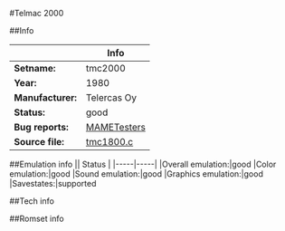 #Telmac 2000

##Info

||Info|
|-----|-----|
|**Setname:**|tmc2000
|**Year:**|1980
|**Manufacturer:**|Telercas Oy
|**Status:**|good
|**Bug reports:**|[MAMETesters](http://mametesters.org/view_all_set.php?type=1&temporary=y&search=tmc1800.c)
|**Source file:**|[tmc1800.c](https://github.com/mamedev/mame/blob/master/src/mess/drivers/tmc1800.c)

##Emulation info
|| Status |
|-----|-----|
|Overall emulation:|good
|Color emulation:|good
|Sound emulation:|good
|Graphics emulation:|good
|Savestates:|supported

##Tech info

##Romset info

<!--- START OF EDITED COMMENT DO NOT TOUCH TEXT ABOVE-->
